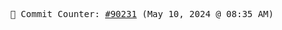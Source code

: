 <p align="center">
    <samp>
        📮 Commit Counter: <a href="https://github.com/Javascript-void0/Javascript-void0/commits/main">#90231</a> (May 10, 2024 @ 08:35 AM)
    </samp>
</p>